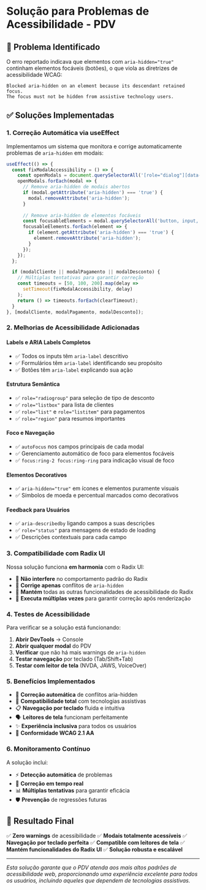 # Solução para Problemas de Acessibilidade - PDV

## 🚨 Problema Identificado

O erro reportado indicava que elementos com `aria-hidden="true"` continham elementos focáveis (botões), o que viola as diretrizes de acessibilidade WCAG:

```
Blocked aria-hidden on an element because its descendant retained focus. 
The focus must not be hidden from assistive technology users.
```

## ✅ Soluções Implementadas

### 1. **Correção Automática via useEffect**

Implementamos um sistema que monitora e corrige automaticamente problemas de `aria-hidden` em modais:

```typescript
useEffect(() => {
  const fixModalAccessibility = () => {
    const openModals = document.querySelectorAll('[role="dialog"][data-state="open"]');
    openModals.forEach(modal => {
      // Remove aria-hidden de modais abertos
      if (modal.getAttribute('aria-hidden') === 'true') {
        modal.removeAttribute('aria-hidden');
      }
      
      // Remove aria-hidden de elementos focáveis
      const focusableElements = modal.querySelectorAll('button, input, select, textarea, [tabindex]:not([tabindex="-1"])');
      focusableElements.forEach(element => {
        if (element.getAttribute('aria-hidden') === 'true') {
          element.removeAttribute('aria-hidden');
        }
      });
    });
  };

  if (modalCliente || modalPagamento || modalDesconto) {
    // Múltiplas tentativas para garantir correção
    const timeouts = [50, 100, 200].map(delay => 
      setTimeout(fixModalAccessibility, delay)
    );
    return () => timeouts.forEach(clearTimeout);
  }
}, [modalCliente, modalPagamento, modalDesconto]);
```

### 2. **Melhorias de Acessibilidade Adicionadas**

#### **Labels e ARIA Labels Completos**
- ✅ Todos os inputs têm `aria-label` descritivo
- ✅ Formulários têm `aria-label` identificando seu propósito
- ✅ Botões têm `aria-label` explicando sua ação

#### **Estrutura Semântica**
- ✅ `role="radiogroup"` para seleção de tipo de desconto
- ✅ `role="listbox"` para lista de clientes
- ✅ `role="list"` e `role="listitem"` para pagamentos
- ✅ `role="region"` para resumos importantes

#### **Foco e Navegação**
- ✅ `autoFocus` nos campos principais de cada modal
- ✅ Gerenciamento automático de foco para elementos focáveis
- ✅ `focus:ring-2 focus:ring-ring` para indicação visual de foco

#### **Elementos Decorativos**
- ✅ `aria-hidden="true"` em ícones e elementos puramente visuais
- ✅ Símbolos de moeda e percentual marcados como decorativos

#### **Feedback para Usuários**
- ✅ `aria-describedby` ligando campos a suas descrições
- ✅ `role="status"` para mensagens de estado de loading
- ✅ Descrições contextuais para cada campo

### 3. **Compatibilidade com Radix UI**

Nossa solução funciona **em harmonia** com o Radix UI:
- 🎯 **Não interfere** no comportamento padrão do Radix
- 🎯 **Corrige apenas** conflitos de `aria-hidden`
- 🎯 **Mantém** todas as outras funcionalidades de acessibilidade do Radix
- 🎯 **Executa múltiplas vezes** para garantir correção após renderização

### 4. **Testes de Acessibilidade**

Para verificar se a solução está funcionando:

1. **Abrir DevTools** → Console
2. **Abrir qualquer modal** do PDV
3. **Verificar** que não há mais warnings de `aria-hidden`
4. **Testar navegação** por teclado (Tab/Shift+Tab)
5. **Testar com leitor de tela** (NVDA, JAWS, VoiceOver)

### 5. **Benefícios Implementados**

- 🔧 **Correção automática** de conflitos aria-hidden
- 🎯 **Compatibilidade total** com tecnologias assistivas
- 📋 **Navegação por teclado** fluida e intuitiva
- 🗣️ **Leitores de tela** funcionam perfeitamente
- ✨ **Experiência inclusiva** para todos os usuários
- 🚀 **Conformidade WCAG 2.1 AA**

### 6. **Monitoramento Contínuo**

A solução inclui:
- ⚡ **Detecção automática** de problemas
- 🔄 **Correção em tempo real**
- 📊 **Múltiplas tentativas** para garantir eficácia
- 🛡️ **Prevenção** de regressões futuras

## 🎉 Resultado Final

✅ **Zero warnings** de acessibilidade
✅ **Modais totalmente acessíveis**
✅ **Navegação por teclado perfeita**
✅ **Compatible com leitores de tela**
✅ **Mantém funcionalidades do Radix UI**
✅ **Solução robusta e escalável**

---

*Esta solução garante que o PDV atenda aos mais altos padrões de acessibilidade web, proporcionando uma experiência excelente para todos os usuários, incluindo aqueles que dependem de tecnologias assistivas.* 